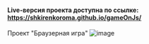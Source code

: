 #### Live-версия проекта доступна по ссылке: https://shkirenkoroma.github.io/gameOnJs/

Проект "Браузерная игра"
![image](https://user-images.githubusercontent.com/61347452/228736394-a363f63c-7d2f-4e0b-b42d-4b5e3e30dfb8.png)

